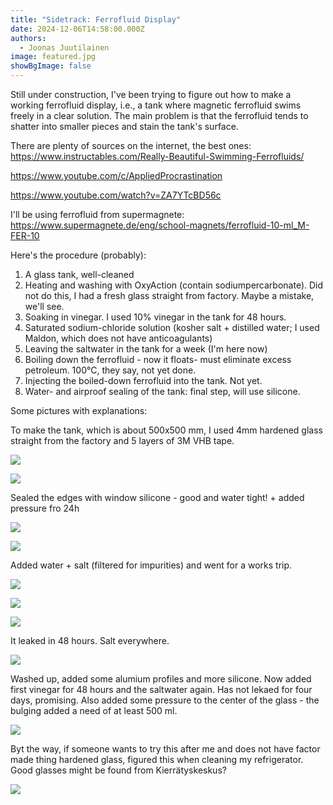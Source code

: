 ```yaml
---
title: "Sidetrack: Ferrofluid Display"
date: 2024-12-06T14:58:00.000Z
authors:
  - Joonas Juutilainen
image: featured.jpg
showBgImage: false
---
```

Still under construction, I've been trying to figure out how to make a working ferrofluid display, i.e., a tank where magnetic ferrofluid swims freely in a clear solution. The main problem is that the ferrofluid tends to shatter into smaller pieces and stain the tank's surface.

There are plenty of sources on the internet, the best ones:\
<https://www.instructables.com/Really-Beautiful-Swimming-Ferrofluids/>

<https://www.youtube.com/c/AppliedProcrastination>

<https://www.youtube.com/watch?v=ZA7YTcBD56c>

I'll be using ferrofluid from supermagnete:\
<https://www.supermagnete.de/eng/school-magnets/ferrofluid-10-ml_M-FER-10>

Here's the procedure (probably):

1. A glass tank, well-cleaned
2. Heating and washing with OxyAction (contain sodiumpercarbonate). Did not do this, I had a fresh glass straight from factory. Maybe a mistake, we'll see.
3. Soaking in vinegar. I used 10% vinegar in the tank for 48 hours.
4. Saturated sodium-chloride solution (kosher salt + distilled water; I used Maldon, which does not have anticoagulants)
5. Leaving the saltwater in the tank for a week (I'm here now)
6. Boiling down the ferrofluid - now it floats- must eliminate excess petroleum. 100°C, they say, not yet done.
7. Injecting the boiled-down ferrofluid into the tank. Not yet. 
8. Water- and airproof sealing of the tank: final step, will use silicone.

Some pictures with explanations:

To make the tank, which is about 500x500 mm, I used 4mm hardened glass straight from the factory and 5 layers of 3M VHB tape.

![](img_2736-2-large.jpeg)

![](img_2737-2-large.jpeg)

Sealed the edges with window silicone - good and water tight! + added pressure fro 24h

![](img_2741-2-large.jpeg)

![](img_2743-2-large.jpeg)

Added water + salt (filtered for impurities) and went for a works trip.

![](img_2739-2-large.jpeg)

![](img_2747-2-large.jpeg)

![](img_2749-large.jpeg)

It leaked in 48 hours. Salt everywhere.

![](img_2784-2-large.jpeg)

Washed up, added some alumium profiles and more silicone. Now added first vinegar for 48 hours and the saltwater again. Has not lekaed for four days, promising. Also added some pressure to the center of the glass - the bulging added a need of at least 500 ml.

![](img_2834-3-large.jpeg)

Byt the way, if someone wants to try this after me and does not have factor made thing hardened glass, figured this when cleaning my refrigerator. Good glasses might be found from Kierrätyskeskus?

![](img_2753-2-large.jpeg)
